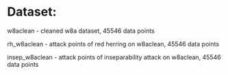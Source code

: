 Dataset:
========

w8aclean - cleaned w8a dataset, 45546 data points

rh_w8aclean - attack points of red herring on w8aclean, 45546 data points

insep_w8aclean - attack points of inseparability attack on w8aclean, 45546 data points
